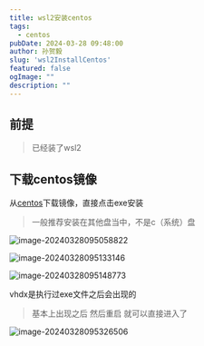 ```yaml
---
title: wsl2安装centos
tags:
  - centos
pubDate: 2024-03-28 09:48:00
author: 孙贺毅
slug: 'wsl2InstallCentos'
featured: false
ogImage: ""
description: ""
---
```


## 前提

> 已经装了wsl2

## 下载centos镜像

从[centos](https://github.com/mishamosher/CentOS-WSL)下载镜像，直接点击exe安装

>一般推荐安装在其他盘当中，不是c（系统）盘

![image-20240328095058822](https://shyblog.oss-cn-beijing.aliyuncs.com/img/image-20240328095058822.png)

![image-20240328095133146](https://shyblog.oss-cn-beijing.aliyuncs.com/img/image-20240328095133146.png)

![image-20240328095148773](https://shyblog.oss-cn-beijing.aliyuncs.com/img/image-20240328095148773.png)

vhdx是执行过exe文件之后会出现的

> 基本上出现之后 然后重启 就可以直接进入了

![image-20240328095326506](https://shyblog.oss-cn-beijing.aliyuncs.com/img/image-20240328095326506.png)

